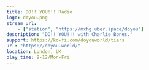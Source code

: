 ```yaml
---
title: DO!! YOU!!! Radio
logo: doyou.png
stream_url:
    - ["station", "https://mxhg.uber.space/doyou"]
description: "DO!! YOU!!! with Charlie Bones."
support: https://ko-fi.com/doyouworld/tiers
url: "https://doyou.world/"
location: London, UK
play_time: 9-12/Mon-Fri
---
```

